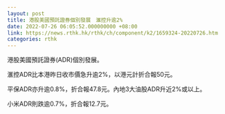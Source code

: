 ```yaml
---
layout: post
title: 港股美國預託證券個別發展　滙控升逾2%
date: 2022-07-26 06:05:52.000000000 +08:00
link: https://news.rthk.hk/rthk/ch/component/k2/1659324-20220726.htm
categories: rthk
---
```


港股美國預託證券(ADR)個別發展。

滙控ADR比本港昨日收市價急升逾2%，以港元計折合報50元。

平保ADR亦升逾0.8%，折合報47.8元。內地3大油股ADR升近2%或以上。

小米ADR則跌逾0.7%，折合報12.7元。
